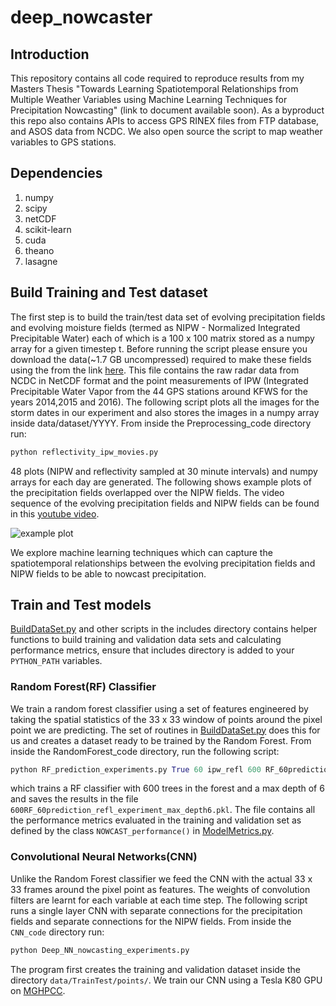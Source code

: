 # deep_nowcaster

## Introduction

This repository contains all code required to reproduce results from my Masters Thesis "Towards Learning Spatiotemporal Relationships 
from Multiple Weather Variables using Machine Learning Techniques for Precipitation Nowcasting" (link to document available soon). As
a byproduct this repo also contains APIs to access GPS RINEX files from FTP database, and ASOS data from NCDC. We also open source
the script to map weather variables to GPS stations. 

## Dependencies

1. numpy 
2. scipy 
3. netCDF
4. scikit-learn
5. cuda
5. theano
6. lasagne

## Build Training and Test dataset

The first step is to build the train/test data set of evolving precipitation fields and evolving moisture fields (termed as NIPW - Normalized 
Integrated Precipitable Water) each of which is a 100 x 100 matrix stored as a numpy array for a given timestep t. Before running the script please ensure you
download the data(~1.7 GB uncompressed) required to make these fields using the from the link [here](http://emmy9.casa.umass.edu/gpsmet/deep_nowcaster/).
This file contains the raw radar data from NCDC in NetCDF format and the point measurements of IPW (Integrated Precipitable Water Vapor from the 44 GPS stations around KFWS
for the years 2014,2015 and 2016). The following script plots all the images for the storm dates in our experiment and also stores the images in a numpy array
inside data/dataset/YYYY. From inside the Preprocessing_code directory run:

```python
python reflectivity_ipw_movies.py
```
48 plots (NIPW and reflectivity sampled at 30 minute intervals) and numpy arrays for each day are generated. The following shows 
example plots of the precipitation fields overlapped over the NIPW fields. The video sequence of the evolving
precipitation fields and NIPW fields can be found in this [youtube video](https://www.youtube.com/watch?v=r_LATx7BdUQ). 

![example plot](https://raw.github.com/adityanagara/deep_nowcaster/master/vis/teaser.jpeg)

We explore machine learning techniques which can capture the spatiotemporal relationships between the evolving precipitation fields
and NIPW fields to be able to nowcast precipitation.

## Train and Test models

[BuildDataSet.py](https://github.com/adityanagara/deep_nowcaster/blob/master/includes/BuildDataSet.py) and other scripts 
in the includes directory contains helper functions to build training and validation data sets and calculating performance
metrics, ensure that includes directory is added to your `PYTHON_PATH` variables. 

### Random Forest(RF) Classifier

We train a random forest classifier using a set of features engineered by taking the spatial statistics of the 33 x 33 window of 
points around the pixel point we are predicting. The set of routines in [BuildDataSet.py](https://github.com/adityanagara/deep_nowcaster/blob/master/includes/BuildDataSet.py)
does this for us and creates a dataset ready to be trained by the Random Forest. From inside the RandomForest_code directory, run
the following script:

```python
python RF_prediction_experiments.py True 60 ipw_refl 600 RF_60prediction_ipw_refl_experiment 6
```

which trains a RF classifier with 600 trees in the forest and a max depth of 6 and saves the results in the file `600RF_60prediction_refl_experiment_max_depth6.pkl`. 
The file contains all the performance metrics evaluated in the training and validation set as defined by the class `NOWCAST_performance()` in [ModelMetrics.py](https://github.com/adityanagara/deep_nowcaster/blob/master/includes/ModelMetrics.py). 

### Convolutional Neural Networks(CNN)

Unlike the Random Forest classifier we feed the CNN with the actual 33 x 33 frames around the pixel point as features. The weights of convolution
filters are learnt for each variable at each time step. The following script runs a single layer CNN with separate connections for the precipitation fields
and separate connections for the NIPW fields. From inside the `CNN_code` directory run:

```python
python Deep_NN_nowcasting_experiments.py
```
The program first creates the training and validation dataset inside the directory `data/TrainTest/points/`. We train our CNN using
a Tesla K80 GPU on [MGHPCC](http://www.mghpcc.org/). 

